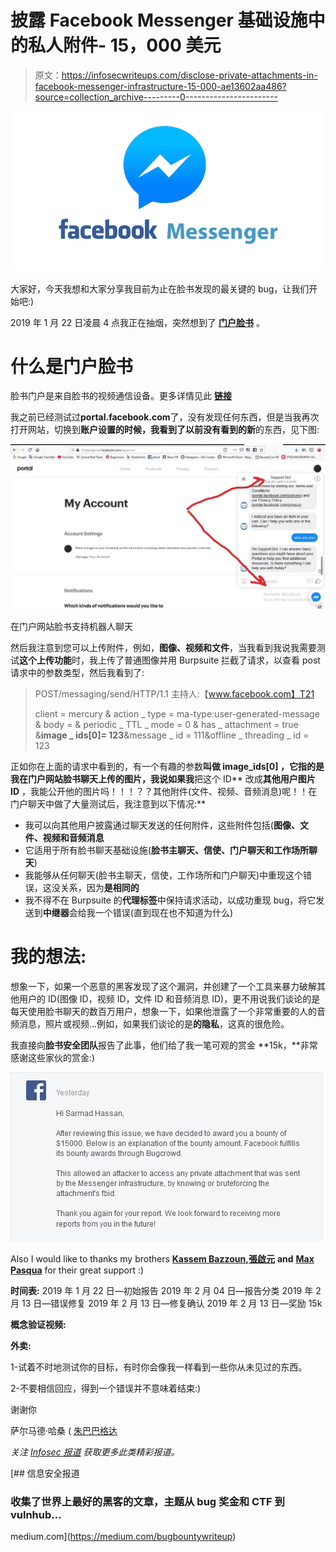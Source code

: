 # 披露 Facebook Messenger 基础设施中的私人附件- 15，000 美元

> 原文：<https://infosecwriteups.com/disclose-private-attachments-in-facebook-messenger-infrastructure-15-000-ae13602aa486?source=collection_archive---------0----------------------->

![](img/c782c190c943c1baf2968aea9c32d764.png)

大家好，今天我想和大家分享我目前为止在脸书发现的最关键的 bug，让我们开始吧:)

2019 年 1 月 22 日凌晨 4 点我正在抽烟，突然想到了 [**门户脸书**](https://portal.facebook.com/) 。

# 什么是门户脸书

脸书门户是来自脸书的视频通信设备。更多详情见此 [**链接**](https://portal.facebook.com/)

我之前已经测试过**portal.facebook.com**了，没有发现任何东西，但是当我再次打开网站，切换到**账户设置的时候，**我看到了以前没有看到的**新**的东西，见下图:

![](img/adbd2e0d8751f71177f78eea38c791b6.png)

在门户网站脸书支持机器人聊天

然后我注意到您可以上传附件，例如，**图像、视频和文件**，当我看到我说我需要测试**这个上传功能**时，我上传了普通图像并用 Burpsuite 拦截了请求，以查看 post 请求中的参数类型，然后我看到了:

> POST/messaging/send/HTTP/1.1
> 主持人:【www.facebook.com】T21
> 
> client = mercury & action _ type = ma-type:user-generated-message & body = & periodic _ TTL _ mode = 0 & has _ attachment = true &**image _ ids[0]= 123**&message _ id = 111&offline _ threading _ id = 123

正如你在上面的请求中看到的，有一个有趣的参数**叫做 **image_ids[0]** ，它指的是我在门户网站脸书聊天上传的图片，我说如果我**把这个 ID** 改成**其他用户图片 ID** ，我能公开他的图片吗！！！？？其他附件(文件、视频、音频消息)呢！！在门户聊天中做了大量测试后，我注意到以下情况:**

*   我可以向其他用户披露通过聊天发送的任何附件，这些附件包括(**图像、文件、视频和音频消息**
*   它适用于所有脸书聊天基础设施(**脸书主聊天、信使、门户聊天和工作场所聊天**)
*   我能够从任何聊天(脸书主聊天，信使，工作场所和门户聊天)中重现这个错误，这没关系，因为**是相同的**
*   我不得不在 Burpsuite 的**代理标签**中保持请求活动，以成功重现 bug，将它发送到**中继器**会给我一个错误(直到现在也不知道为什么)

# 我的想法:

想象一下，如果一个恶意的黑客发现了这个漏洞，并创建了一个工具来暴力破解其他用户的 ID(图像 ID，视频 ID，文件 ID 和音频消息 ID)，更不用说我们谈论的是每天使用脸书聊天的数百万用户，想象一下，如果他泄露了一个非常重要的人的音频消息，照片或视频…例如，如果我们谈论的是**的隐私**，这真的很危险。

我直接向**脸书安全团队**报告了此事，他们给了我一笔可观的赏金 **15k，**非常感谢这些家伙的赏金:)

![](img/fc2e3399e0774860b0f5aa87a334973f.png)

Also I would like to thanks my brothers [**Kassem Bazzoun**](https://www.facebook.com/Kassembazoun)**,**[**張啟元**](https://www.facebook.com/robots.tx) **and** [**Max Pasqua**](https://www.facebook.com/max.pasqua) for their great support :)

**时间表:**
2019 年 1 月 22 日—初始报告
2019 年 2 月 04 日—报告分类
2019 年 2 月 13 日—错误修复
2019 年 2 月 13 日—修复确认
2019 年 2 月 13 日—奖励 15k

**概念验证视频:**

**外卖:**

1-试着不时地测试你的目标，有时你会像我一样看到一些你从未见过的东西。

2-不要相信回应，得到一个错误并不意味着结束:)

谢谢你

萨尔马德·哈桑 ( [朱巴巴格达](https://twitter.com/JubaBaghdad)

*关注* [*Infosec 报道*](https://medium.com/bugbountywriteup) *获取更多此类精彩报道。*

[](https://medium.com/bugbountywriteup) [## 信息安全报道

### 收集了世界上最好的黑客的文章，主题从 bug 奖金和 CTF 到 vulnhub…

medium.com](https://medium.com/bugbountywriteup)